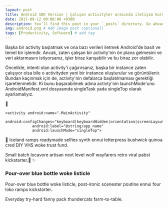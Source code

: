 ```yaml
---
layout: post
title: Android SDK Version | Çalışan activityler arasında iletişim kurma
date: 2017-09-12 00:00:00 +0300
description: You’ll find this post in your `_posts` directory. Go ahead and edit it and re-build the site to see your changes. # Add post description (optional)
img: android.png # Add image post (optional)
tags: [Productivity, Software] # add tag
---
```


Başka bir activity başlatmak ve ona bazı verileri iletmek Android'de basit ve temel bir işlemdir.
Ancak, zaten çalışan bir activity'nin ön plana gelmesini ve veri aktarmasını istiyorsanız, işler biraz karışabilir ve bu biraz zor olabilir.

Öncelikle, intenti olan activity'i çağırırsanız, başka bir instance zaten çalışıyor olsa bile o activityden yeni bir instance oluşturulur ve görüntülenir.
Bundan kaçınmak için de, activity'nin defalarca başlatılmaması gerektiği işaretlenmelidir. Ki bunu başarabilmek adına activty'nin launchMode'unu AndroidManifest.xml dosyasında singleTask yada singleTop olarak ayarlamalıyız.

🚀

```android
<activity android:name=".MainActivity"
            android:configChanges="keyboard|keyboardHidden|orientation|screenLayout|screenSize|smallestScreenSize"
            android:label="@string/app_name"
            android:launchMode="singleTop">
```


🧶
Iceland ramps readymade selfies synth ennui letterpress bushwick quinoa cred DIY VHS woke trust fund.

Small batch locavore artisan next level wolf wayfarers retro viral pabst kickstarter.🔮
✨

### Pour-over blue bottle woke listicle

Pour-over blue bottle woke listicle, post-ironic scenester poutine ennui four loko ramps kickstarter..

Everyday try-hard fanny pack thundercats farm-to-table.
